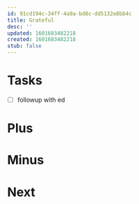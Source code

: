 ```yaml
---
id: 91cd194c-34ff-4a9a-bd8c-dd5132e8bb4c
title: Grateful
desc: ''
updated: 1601683482218
created: 1601683482218
stub: false
---
```

# Tasks

- [ ] followup with ed

# Plus

# Minus

# Next

